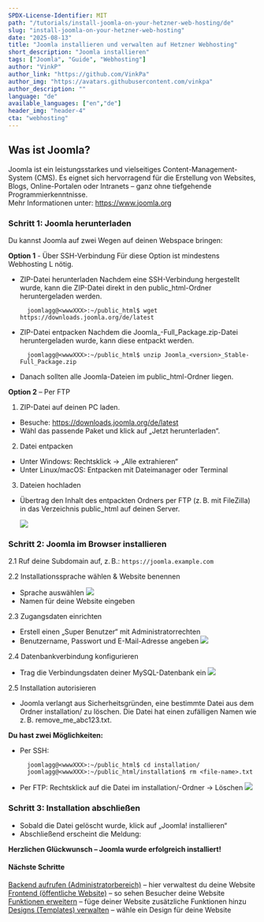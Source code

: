 ```yaml
---
SPDX-License-Identifier: MIT
path: "/tutorials/install-joomla-on-your-hetzner-web-hosting/de"
slug: "install-joomla-on-your-hetzner-web-hosting"
date: "2025-08-13"
title: "Joomla installieren und verwalten auf Hetzner Webhosting"
short_description: "Joomla installieren"
tags: ["Joomla", "Guide", "Webhosting"]
author: "VinkP"
author_link: "https://github.com/VinkPa"
author_img: "https://avatars.githubusercontent.com/vinkpa"
author_description: ""
language: "de"
available_languages: ["en","de"]
header_img: "header-4"
cta: "webhosting"
---
```


## Was ist Joomla?

Joomla ist ein leistungsstarkes und vielseitiges Content-Management-System (CMS). Es eignet sich hervorragend für die Erstellung von Websites, Blogs, Online-Portalen oder Intranets – ganz ohne tiefgehende Programmierkenntnisse.
<br/> Mehr Informationen unter: https://www.joomla.org

### Schritt 1: Joomla herunterladen

Du kannst Joomla auf zwei Wegen auf deinen Webspace bringen:

**Option 1** - Über SSH-Verbindung
    Für diese Option ist mindestens Webhosting L nötig.

- ZIP-Datei herunterladen
        Nachdem eine SSH-Verbindung hergestellt wurde, kann die ZIP-Datei direkt in den public_html-Ordner heruntergeladen werden.

        joomlagg@<wwwXXX>:~/public_html$ wget https://downloads.joomla.org/de/latest

- ZIP-Datei entpacken
        Nachdem die Joomla_<version>-Full_Package.zip-Datei heruntergeladen wurde, kann diese entpackt werden.

        joomlagg@<wwwXXX>:~/public_html$ unzip Joomla_<version>_Stable-Full_Package.zip

- Danach sollten alle Joomla-Dateien im public_html-Ordner liegen.


**Option 2** – Per FTP

1. ZIP-Datei auf deinen PC laden. 
- Besuche: https://downloads.joomla.org/de/latest
- Wähl das passende Paket und klick auf „Jetzt herunterladen“.
2. Datei entpacken
- Unter Windows: Rechtsklick → „Alle extrahieren“
- Unter Linux/macOS: Entpacken mit Dateimanager oder Terminal
3. Dateien hochladen
- Übertrag den Inhalt des entpackten Ordners per FTP (z. B. mit FileZilla) in das Verzeichnis public_html auf deinen Server.

    ![](/images/joomla-hochladen-joomla.png)
    
### Schritt 2: Joomla im Browser installieren
2.1 Ruf deine Subdomain auf, z. B.:
    `https://joomla.example.com`


2.2 Installationssprache wählen & Website benennen
- Sprache auswählen
    ![](/images/joomla-sprache-waehlen.png)
- Namen für deine Website eingeben
  
    

2.3 Zugangsdaten einrichten
- Erstell einen „Super Benutzer“ mit Administratorrechten
- Benutzername, Passwort und E-Mail-Adresse angeben
  ![](/images/joomla-zugang-anlegen.png)

2.4 Datenbankverbindung konfigurieren
- Trag die Verbindungsdaten deiner MySQL-Datenbank ein
 ![](/images/joomla-mysql.png)


2.5 Installation autorisieren
- Joomla verlangt aus Sicherheitsgründen, eine bestimmte Datei aus dem Ordner installation/ zu löschen. Die Datei hat einen zufälligen Namen wie z. B. remove_me_abc123.txt.
    

**Du hast zwei Möglichkeiten:**

- Per SSH:
    
        joomlagg@<wwwXXX>:~/public_html$ cd installation/
        joomlagg@<wwwXXX>:~/public_html/installation$ rm <file-name>.txt

- Per FTP:
Rechtsklick auf die Datei im installation/-Ordner → Löschen
![](/images/joomla-per-ftp.png)



### Schritt 3: Installation abschließen
- Sobald die Datei gelöscht wurde, klick auf „Joomla! installieren“
- Abschließend erscheint die Meldung:

**Herzlichen Glückwunsch – Joomla wurde erfolgreich installiert!**
    
    
#### Nächste Schritte

[Backend aufrufen (Administratorbereich)](https://joomla.example.com/administrator) – hier verwaltest du deine Website <br/>
[Frontend (öffentliche Website)](https://joomla.example.com) – so sehen Besucher deine Website <br/>
[Funktionen erweitern](https://extensions.joomla.org) – füge deiner Website zusätzliche Funktionen hinzu <br/>
[Designs (Templates) verwalten](https://extensions.joomla.org/category/templates/) – wähle ein Design für deine Website <br/>